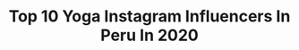 ---
title: Top 10 Yoga Instagram Influencers In Peru In 2020
description: >-
  Find top yoga Instagram influencers in Peru in 2020. Most popular hashtags: #love #yoga #motivation #fitness.
platform: Instagram
hits: 18
text_top: Analyze the best Instagram influencers on inBeat.
text_bottom: inBeat has 18 Instagram influencers like this in Peru for you to connect with.
profiles:
  - username: "melaniaurbinak"
    fullname: >-
      Melania Urbina
    bio: >-
      Actriz peruana Deportista de corazón Mamá de Lucía Yoga, Comida, Gatos, Viajes, Ciencia de la Mente #FelizMente🌌
    location: "Peru"
    followers: 793166
    engagement: 183
    commentsToLikes: 0.013305
    id: ck5bwfoy8lm570i1158rec09a
    verified: true
    hashtags: "#nina, #missana, #devueltaalbarrio, #tbt"
  - username: "rosatokumoto_slackline"
    fullname: >-
      Rosa Tokumoto
    bio: >-
      Pro Slackliner 🇵🇪 ⭐National Champion🥇 🔝World Ranking•Jibline 2019🥇 World Slackline Master•Jibline 2019🥈 #jibline #slackline #entrenamientodeequilibrio
    location: "Peru"
    followers: 12352
    engagement: 491
    commentsToLikes: 0.048011
    id: ck0w0q0uyfh4j0i19ihjdwt0o
    verified: false
    hashtags: "#sporte, #statictrick, #equilibrio, #yogaslackline"
  - username: "matias_laprovitera"
    fullname: >-
      MATI
    bio: >-
      Aloha ke Akua 🤟🏽 Fitness Trainer💪🏽 Athletic Prep.🏈 Strength Coach🏋🏽 Wellness Coach 🧘🏽‍♂️🧘🏼 Yt: Matias Laprovitera 👇🏽NUEVO VIDEO👇🏽
    location: "Peru"
    followers: 18442
    engagement: 810
    commentsToLikes: 0.022787
    id: ck5zjahvvh8tz0i1469vul445
    verified: false
    hashtags: "#crossfit, #menstyle, #wellness, #fitspo"
  - username: "ishaescribano"
    fullname: >-
      Isha Escribano
    bio: >-
      Y un día el riesgo de quedarme atrapada dentro del brote se hizo mucho más doloroso que el riesgo de florecer 🌸🦋 👇PRÓXIMOS WORKSHOPS👇
    location: "Peru"
    followers: 25543
    engagement: 216
    commentsToLikes: 0.098472
    id: ck8sy3t78jn7p0j78hqa8m9lx
    verified: false
    hashtags: "#oneheart, #yoga, #corona, #meditacion"
  - username: "valepiazzav"
    fullname: >-
      Valeria Piazza
    bio: >-
      Social Communicator @ulimaoficial TV Host 📺 @americatelevision Miss Peru Universe 2016 👑 WWF Ambassador 🐼🌱
    location: "Peru"
    followers: 445285
    engagement: 145
    commentsToLikes: 0.029151
    id: ck5hrym1svpcr0i11jmnlk1vg
    verified: true
    hashtags: "#publicidad, #queenv, #nature, #love"
  - username: "pattyblazquez"
    fullname: >-
      Patty Blázquez
    bio: >-
      🎚 Locutora y Radio Dj en @locafmoficial 🎙 Presentadora de #LocaSingerMornings 🎤 Cantamañanas 🚿 Cantante de ducha 🍭 Amo las chuches 🦆 Pattytofeo
    location: "Peru"
    followers: 7222
    engagement: 804
    commentsToLikes: 0.070628
    id: ck5ckrogaxh6h0i11jqejpxg0
    verified: false
    hashtags: "#funday, #locafm, #radio, #picoftheday"
  - username: "bermont__"
    fullname: >-
      Bernardo Monteagudo
    bio: >-
      Limeño mazamorrero! 🥄🧁 Prometto a me stesso la felicità! 🌟 Más peruano que el pisco! 🍸 🇵🇪 Lima, Perú. 🇵🇪📍
    location: "Peru"
    followers: 17490
    engagement: 1016
    commentsToLikes: 0.032687
    id: ck8tbno84wds50j78upkafcth
    verified: false
    hashtags: "#florida, #mountains, #photographer, #beautiful"
  - username: "vane.cayo"
    fullname: >-
      Vanessa Cayo
    bio: >-
      Train your brain, body and mind! 📍Lima, Perú 🇵🇪 | ♎🌞🌺 🏋🏼‍♀️ Love to work out ✈️ Traveller
    location: "Peru"
    followers: 8307
    engagement: 798
    commentsToLikes: 0.102822
    id: ckaoztdgsnbea0i78v9z9u985
    verified: false
    hashtags: "#motivation, #stayhome, #workout, #fit"
  - username: "l.abustamante"
    fullname: >-
      𝖵𝖺𝗅𝖾𝗇𝗍𝗂𝗇𝖺
    bio: >-
      📍ʟɪᴍᴀ-ᴘᴇʀᴜ ➟🥗 𝐇𝐞𝐚𝐥𝐭𝐡𝐲 𝐥𝐢𝐟𝐞𝐬𝐭𝐲𝐥𝐞 ➟👩🏼‍🍳 𝙵𝚒𝚝-𝚁𝚎𝚌𝚒𝚙𝚎𝚜// 𝗆𝖾𝗃𝗈𝗋𝖺𝗇𝖽𝗈 𝗁𝖺𝖻𝗂𝗍𝗈𝗌 🍋 Tu dia empieza escogiendo lo mejor para tu salud 🌱
    location: "Peru"
    followers: 9427
    engagement: 1161
    commentsToLikes: 0.044000
    id: ckf5uvyc4mjvn0j23ajtolpot
    verified: false
    hashtags: "#gym, #healthy, #eat, #bodybuilding"
  - username: "saidasalcedoh"
    fullname: >-
      𝕾𝖆𝖎𝖉𝖆 𝕾𝖆𝖑𝖈𝖊𝖉𝖔 𝕳𝖊𝖗𝖒𝖔𝖟𝖆
    bio: >-
      📍Lima, Perú 🇵🇪 | Karate Athlete🥋 | Plant based 🌱 Collab ➡️ saidakarlen@gmail.com CEO @bkcperu 🥉 Panam Games 2019 🥇🥉K1 / Series A 🥇🥈🥉Sud/Pan Champ
    location: "Peru"
    followers: 10548
    engagement: 1079
    commentsToLikes: 0.032600
    id: ck8tau6bmt2pp0j78p9qx8oa6
    verified: false
    hashtags: "#plantbased, #peruviangirl, #sportgirl, #trainingmotivation"
---